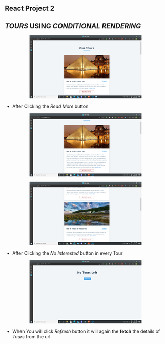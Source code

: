 ## React Project 2

## _TOURS_ USING _CONDITIONAL RENDERING_

<p align="center">
  <img src="images/img1.PNG" width="350" title="Tours">
</p>

- After Clicking the
  _Read More_ button

<p align="center">
  <img src="images/img2.PNG" width="350" title="Tours">
</p>

<p align="center">
  <img src="images/img4.PNG" width="350" title="Tours">
</p>

- After Clicking the
  _No Interested_ button in every Tour

<p align="center">
  <img src="images/img3.PNG" width="350" title="Tours">
</p>

- When You will click _Refresh_ button it will again the **fetch** the details of _Tours_ from the url.